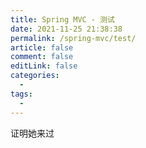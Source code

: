 ```yaml
---
title: Spring MVC - 测试
date: 2021-11-25 21:38:38
permalink: /spring-mvc/test/
article: false
comment: false
editLink: false
categories:
  -
tags:
  -
---
```


证明她来过
